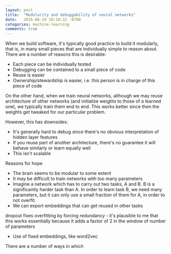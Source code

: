 ```yaml
---
layout: post
title:  "Modularity and debuggability of neural networks"
date:   2016-06-29 10:18:32 -0700
categories: machine-learning
comments: true
---
```


When we build software, it's typically good practice to build it modularly, that is, in many small pieces that are individually simple to reason about.
There are a number of reasons this is desirable:
- Each piece can be individually tested
- Debugging can be contained to a small piece of code
- Reuse is easier
- Ownership/stewardship is easier, i.e. this person is in charge of this piece of code

On the other hand, when we train neural networks,
although we may reuse architecture of other networks (and initialize weights to those of a learned one),
we typically train them end to end.
This works better since then the weights get tweaked for our particular problem.

However, this has downsides:
- It's generally hard to debug since there's no obvious interpretation of hidden layer features
- If you reuse part of another architecture, there's no guarantee it will behave similarly or learn equally well
- This isn't scalable

Reasons for hope
- The brain seems to be modular to some extent
- It may be difficult to train networks with too many parameters
- Imagine a network which has to carry out two tasks, A and B.  B is a significantly harder task than A.
  In order to learn task B, we need many parameters, but it can only use a small fraction of them for A, in order to not overfit.
- We can export embeddings that can get reused in other tasks

dropout fixes overfitting by forcing redundancy - it's plausible to me that this works essentially because it adds a factor of 2 in the window of number of parameters


- Use of fixed embeddings, like word2vec


There are a number of ways in which

